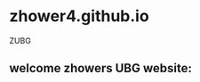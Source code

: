 # zhower4.github.io
ZUBG
## welcome zhowers UBG website:

<head>
    <meta charset="UTF-8">
    <meta name="viewport" content="width=device-width, initial-scale=1.0">
    <title>Change color from select box</title>

</head>
<body>
    <!--

Create a page that has one select box containing colors: red, green ,blue, 
yellow, brown and black. And the user selects from the dropdown box, 
the background color of the page changes to the selected color.
you can create the select box using <select id="colors">
<option value="red">Red</option>...</select>..


Select box
DOM
    select the select box, body
    Manipulate the box
-->
<div>
    <h2>Select the color to change the backround</h2>
    <select id="backColor">
        <option value="">Select Color</option>
        <option value="black">Black</option>
        <option value="blue">Blue</option>
        <option value="brown">Brown</option>
        <option value="green">Green</option>
        <option value="red">Red</option>
        <option value="yellow">Yellow</option>
    </select>

    <script src="./dpd1.js"></script>
</div>
</body>
</html>

